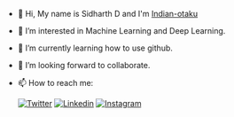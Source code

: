 - 👋 Hi, My name is Sidharth D and I'm [Indian-otaku](https://github.com/Indian-otaku)
- 👀 I’m interested in Machine Learning and Deep Learning.
- 🌱 I’m currently learning how to use github.
- 💞️ I’m looking forward to collaborate.
- 📫 How to reach me: 

     
     [![Twitter](https://img.shields.io/badge/-Twitter-blue)](https://twitter.com/An_Indian_Otaku)
     [![Linkedin](https://img.shields.io/badge/-Linkedln-blue)](https://www.linkedin.com/in/sidharth-d-8aaa03219/)
     [![Instagram](https://img.shields.io/badge/-Instagram-blue)](https://www.instagram.com/BruhOtaku/)
     


<!---
Indian-otaku/Indian-otaku is a ✨ special ✨ repository because its `README.md` (this file) appears on your GitHub profile.
You can click the Preview link to take a look at your changes.
--->
